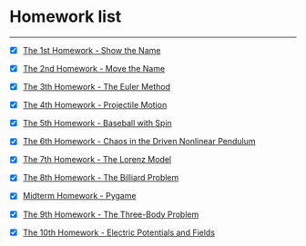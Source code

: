 # Homework list



---

- [x] [The 1st Homework - Show the Name][1]
- [x] [The 2nd Homework - Move the Name][2]
- [x] [The 3th Homework - The Euler Method][3]
- [x] [The 4th Homework - Projectile Motion][4]
- [x] [The 5th Homework - Baseball with Spin][5]
- [x] [The 6th Homework - Chaos in the Driven Nonlinear Pendulum][6]
- [x] [The 7th Homework - The Lorenz Model][7]
- [x] [The 8th Homework - The Billiard Problem][8]

- [x] [Midterm Homework - Pygame][9]

- [x] [The 9th Homework - The Three-Body Problem][10]
- [x] [The 10th Homework - Electric Potentials and Fields][11]


  [1]: https://www.zybuluo.com/Ylllllax/note/880841
  [2]: https://www.zybuluo.com/Ylllllax/note/893718
  [3]: https://www.zybuluo.com/Ylllllax/note/900654
  [4]: https://www.zybuluo.com/Ylllllax/note/911867
  [5]: https://www.zybuluo.com/Ylllllax/note/920763
  [6]: https://www.zybuluo.com/Ylllllax/note/927311
  [7]: https://www.zybuluo.com/Ylllllax/note/937391
  [8]: https://www.zybuluo.com/Ylllllax/note/944726
  [9]: https://www.zybuluo.com/Ylllllax/note/946813
  [10]: https://www.zybuluo.com/Ylllllax/note/970296
  [11]: https://www.zybuluo.com/Ylllllax/note/978418

